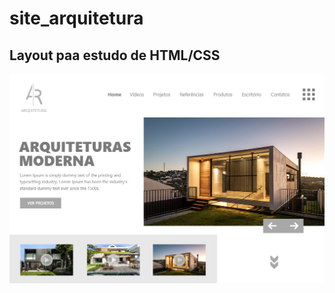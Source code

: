 # site_arquitetura
## Layout paa estudo de HTML/CSS

![](https://github.com/tiagoandradeWeb/site_arquitetura/blob/master/layoutarquitetura.png)
